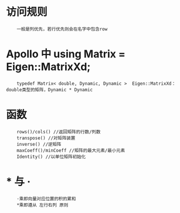 # 访问规则
        一般是列优先，若行优先则会在名字中包含row

# Apollo 中 using Matrix = Eigen::MatrixXd;
        typedef Matrix< double, Dynamic, Dynamic > 	Eigen::MatrixXd：double类型的矩阵，Dynamic * Dynamic

# 函数
        rows()/cols() //返回矩阵的行数/列数
        transpose() //对矩阵装置
        inverse() //逆矩阵
        maxCoeff()/minCoeff //矩阵的最大元素/最小元素
        Identity() //以单位矩阵初始化
        

# * 与 ·
        ·乘即向量对应位置的积的累和
        *乘即遵从 左行右列 原则
